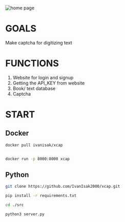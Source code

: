 ![home page](https://github.com/IvanIsak2000/xcap/assets/79650307/d5cebd6b-d64e-40d7-a4cb-30311b095fb0)

# GOALS

Make captcha for digitizing text

# FUNCTIONS

1. Website for login and signup
2. Getting the API_KEY from website
3. Book/ text database 
4. Captcha 

# START
## Docker
```bash
docker pull ivanisak/xcap
```

```bash

docker run -p 8000:8000 xcap

```
## Python

```bash
git clone https://github.com/IvanIsak2000/xcap.git
```

```bash
pip install -r requirements.txt
```

```bash
cd ./src
```

```bash
python3 server.py
```
